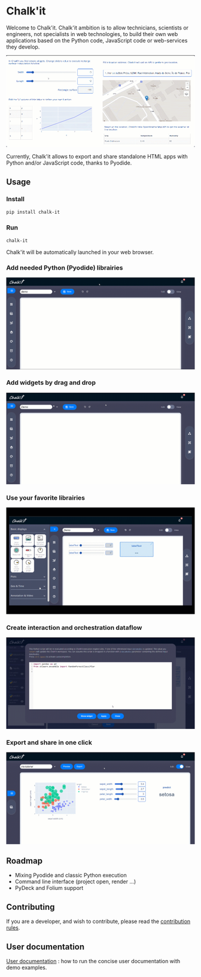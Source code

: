 # Chalk'it

Welcome to Chalk'it. Chalk'it ambition is to allow technicians, scientists or engineers, not specialists in web technologies, to build their own web applications based on the Python code, JavaScript code or web-services they develop.

![live demo](./assets/home/live-demo.gif)

Currently, Chalk'it allows to export and share standalone HTML apps with Python and/or JavaScript code, thanks to Pyodide.

## Usage

### Install

```sh
pip install chalk-it
```

### Run

```sh
chalk-it
```

Chalk'it will be automatically launched in your web browser.

### Add needed Python (Pyodide) librairies

![live demo](./assets/home/pyodide-libs.gif)

### Add widgets by drag and drop

![drag and drop](./assets/home/dragdrop.gif)

### Use your favorite librairies

![drag and drop](./assets/home/python-plot.gif)

### Create interaction and orchestration dataflow

![drag and drop](./assets/home/dataflow.gif)

### Export and share in one click

![Export](./assets/home/export.gif)

## Roadmap

- Mixing Pyodide and classic Python execution
- Command line interface (project open, render ...)
- PyDeck and Folium support

## Contributing

If you are a developer, and wish to contribute, please read the [contribution rules](CONTRIBUTING.md).

## User documentation

[User documentation](/documentation/README.md) : how to run the concise user documentation with demo examples.
